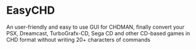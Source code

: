 # EasyCHD
An user-friendly and easy to use GUI for CHDMAN, finally convert your PSX, Dreamcast, TurboGrafx-CD, Sega CD and other CD-based games in CHD format without writing 20+ characters of commands
